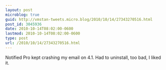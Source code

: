 ```yaml
---
layout: post
microblog: true
guid: http://vmstan-tweets.micro.blog/2010/10/14/27343270516.html
post_id: 3045936
date: 2010-10-14T08:02:00-0600
lastmod: 2010-10-14T08:02:00-0600
type: post
url: /2010/10/14/27343270516.html
---
```

Notified Pro kept crashing my email on 4.1. Had to uninstall, too bad, I liked it.

